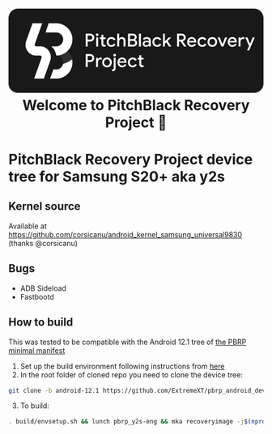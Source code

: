 <h1 align="center">
  <a href="https://pitchblackrecovery.com"><img src="https://raw.githubusercontent.com/shovon668/xda-template/r3/pbrp3-banner-xda.png" alt="Welcome to PitchBlack Recovery Project 👋" width="600"></a>
  <br>
 Welcome to PitchBlack Recovery Project 👋
  <br>
</h1>

# PitchBlack Recovery Project device tree for Samsung S20+ aka y2s

## Kernel source 
Available at https://github.com/corsicanu/android_kernel_samsung_universal9830 (thanks @corsicanu)

## Bugs
- ADB Sideload
- Fastbootd

## How to build
This was tested to be compatible with the Android 12.1 tree of [the PBRP minimal manifest](https://github.com/PitchBlackRecoveryProject/manifest_pb)
1. Set up the build environment following instructions from [here](https://github.com/PitchBlackRecoveryProject/manifest_pb?tab=readme-ov-file#how-to-build)
2. In the root folder of cloned repo you need to clone the device tree:
```bash
git clone -b android-12.1 https://github.com/ExtremeXT/pbrp_android_device_samsung_y2s.git device/samsung/y2s
```
3. To build:
```bash
. build/envsetup.sh && lunch pbrp_y2s-eng && mka recoveryimage -j$(nproc —all)
```
